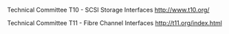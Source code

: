 Technical Committee T10 - SCSI Storage Interfaces http://www.t10.org/

Technical Committee T11 - Fibre Channel Interfaces http://t11.org/index.html
